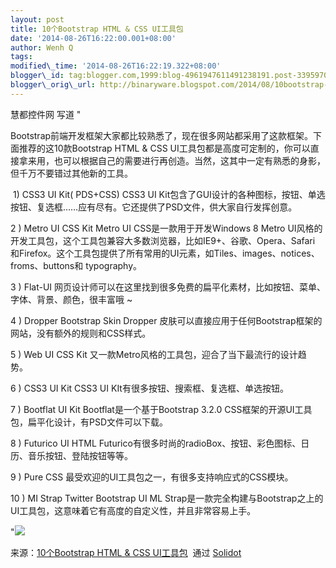 ```yaml
--- 
layout: post 
title: 10个Bootstrap HTML & CSS UI工具包 
date: '2014-08-26T16:22:00.001+08:00' 
author: Wenh Q
tags:
modified\_time: '2014-08-26T16:22:19.322+08:00' 
blogger\_id: tag:blogger.com,1999:blog-4961947611491238191.post-3395970178001569400
blogger\_orig\_url: http://binaryware.blogspot.com/2014/08/10bootstrap-html-css-ui.html
---
```

慧都控件网 写道 "
<div>




</div>

<div>

Bootstrap前端开发框架大家都比较熟悉了，现在很多网站都采用了这款框架。下面推荐的这10款Bootstrap
HTML & CSS
UI工具包都是高度可定制的，你可以直接拿来用，也可以根据自己的需要进行再创造。当然，这其中一定有熟悉的身影，但千万不要错过其他新的工具。

</div>

<div>




</div>

<div>

 1) CSS3 UI Kit( PDS+CSS) CSS3 UI
Kit包含了GUI设计的各种图标，按钮、单选按钮、复选框……应有尽有。它还提供了PSD文件，供大家自行发挥创意。 

</div>

<div>




</div>

<div>

2
) Metro UI CSS Kit Metro UI CSS是一款用于开发Windows 8 Metro
UI风格的开发工具包，这个工具包兼容大多数浏览器，比如IE9+、谷歌、Opera、Safari
和Firefox。这个工具包提供了所有常用的UI元素，如Tiles、images、notices、froms、buttons和
typography。 

</div>

<div>




</div>

<div>

3
) Flat-UI
网页设计师可以在这里找到很多免费的扁平化素材，比如按钮、菜单、字体、背景、颜色，很丰富哦
~ 

</div>

<div>




</div>

<div>

4
) Dropper Bootstrap Skin Dropper
皮肤可以直接应用于任何Bootstrap框架的网站，没有额外的规则和CSS样式。 

</div>

<div>




</div>

<div>

5
) Web UI CSS Kit 又一款Metro风格的工具包，迎合了当下最流行的设计趋势。 

</div>

<div>




</div>

<div>

6
) CSS3 UI Kit CSS3 UI KIt有很多按钮、搜索框、复选框、单选按钮。 

</div>

<div>




</div>

<div>

7
) Bootflat UI Kit Bootflat是一个基于Bootstrap 3.2.0
CSS框架的开源UI工具包，扁平化设计，有PSD文件可以下载。 

</div>

<div>




</div>

<div>

8
) Futurico UI HTML
Futurico有很多时尚的radioBox、按钮、彩色图标、日历、音乐按钮、登陆按钮等等。 

</div>

<div>




</div>

<div>

9
) Pure CSS 最受欢迎的UI工具包之一，有很多支持响应式的CSS模块。 

</div>

<div>




</div>

<div>

10
) MI Strap Twitter Bootstrap UI ML
Strap是一款完全构建与Bootstrap之上的UI工具包，这意味着它有高度的自定义性，并且非常容易上手。 

</div>

<div>




</div>

<div>

"![](https://images-blogger-opensocial.googleusercontent.com/gadgets/proxy?url=http%3A%2F%2Fsolidot.org.feedsportal.com%2Fc%2F33236%2Ff%2F556826%2Fs%2F3dd36326%2Fsc%2F28%2Fmf.gif&container=blogger&gadget=a&rewriteMime=image%2F*)
<div>




</div>

<div>

来源：[10个Bootstrap HTML & CSS
UI工具包](http://solidot.org.feedsportal.com/c/33236/f/556826/s/3dd36326/sc/28/l/0L0Ssolidot0Borg0Cstory0Dsid0F40A874/story01.htm)  通过 [Solidot](http://www.solidot.org/)

</div>

</div>
